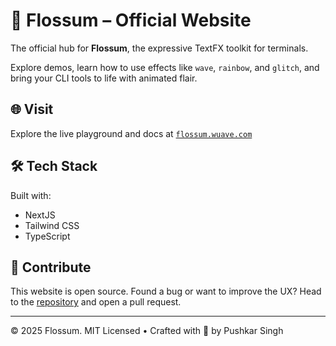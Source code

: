 # 🌺 Flossum – Official Website

The official hub for **Flossum**, the expressive TextFX toolkit for terminals.

Explore demos, learn how to use effects like `wave`, `rainbow`, and `glitch`, and bring your CLI tools to life with animated flair.

## 🌐 Visit

Explore the live playground and docs at [`flossum.wuave.com`](http://flossum.wuave.com/)

## 🛠️ Tech Stack

Built with:
- NextJS
- Tailwind CSS
- TypeScript

## 🤝 Contribute

This website is open source. Found a bug or want to improve the UX? Head to the [repository](https://github.com/pushkarsinghh/flossum-website) and open a pull request.

---

© 2025 Flossum. MIT Licensed • Crafted with 🖤 by Pushkar Singh
